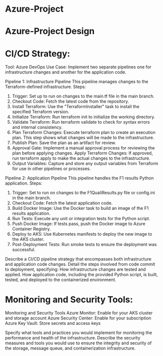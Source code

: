 # Azure-Project

# Azure-Project Design

# CI/CD Strategy:
Tool: Azure DevOps 
Use Case: Implement two separate pipelines one for infrastructure changes and another for the application code.

Pipeline 1: Infrastructure Pipeline
This pipeline manages changes to the Terraform-defined infrastructure.
Steps:
1. Trigger: Set up to run on changes to the main.tf file in the main branch.
2. Checkout Code: Fetch the latest code from the repository.
3. Install Terraform: Use the "TerraformInstaller" task to install the specified Terraform version.
4. Initialize Terraform: Run terraform init to initialize the working directory.
5. Validate Terraform: Run terraform validate to check for syntax errors and internal consistency.
6. Plan Terraform Changes: Execute terraform plan to create an execution plan. This step shows what changes will be made to the infrastructure.
7. Publish Plan: Save the plan as an artifact for review.
8. Approval Gate: Implement a manual approval process for reviewing the plan before applying changes.
Apply Terraform Changes: If approved, run terraform apply to make the actual changes to the infrastructure.
9. Output Variables: Capture and store any output variables from Terraform for use in other pipelines or processes.

Pipeline 2: Application Pipeline
This pipeline handles the F1 results Python application.
Steps:
1. Trigger: Set to run on changes to the F1QualiResults.py file or config.ini in the main branch.
2. Checkout Code: Fetch the latest application code.
3. Build Docker Image: Use the Docker task to build an image of the F1 results application.
4. Run Tests: Execute any unit or integration tests for the Python script.
5. Push Docker Image: If tests pass, push the Docker image to Azure Container Registry.
6. Deploy to AKS: Use Kubernetes manifests to deploy the new image to the AKS cluster.
7. Post-Deployment Tests: Run smoke tests to ensure the deployment was successful.


Describe a CI/CD pipeline strategy that encompasses both infrastructure and application code changes. Detail the steps involved from code commit to deployment, specifying:
How infrastructure changes are tested and applied.
How application code, including the provided Python script, is built, tested, and deployed to the containerized environment.



# Monitoring and Security Tools:
Monitoring and Security Tools
Azure Monitor: Enable for your AKS cluster and storage account
Azure Security Center: Enable for your subscription
Azure Key Vault: Store secrets and access keys




Specify what tools and practices you would implement for monitoring the performance and health of the infrastructure.
Describe the security measures and tools you would use to ensure the integrity and security of the storage, message queue, and containerization infrastructure.
